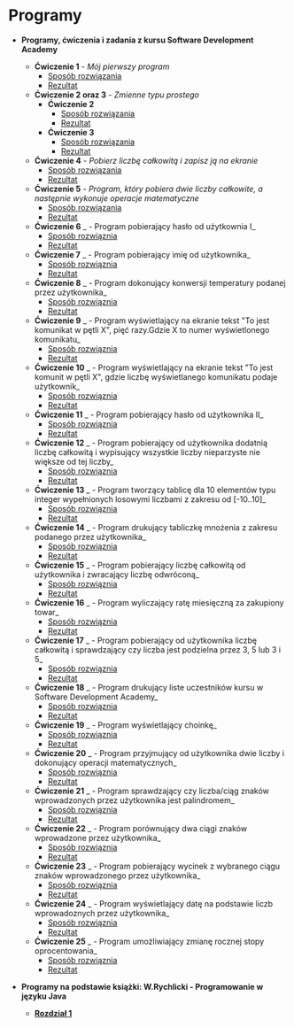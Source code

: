 # Programy
* **Programy, ćwiczenia i zadania z kursu Software Development Academy**
  * **Ćwiczenie 1** _- Mój pierwszy program_
     * [Sposób rozwiązania](https://drive.google.com/file/d/1gj-eQ6kv5Bq86O9JFFCk59_0I88SLOGt/view?usp=sharing)
     * [Rezultat](https://drive.google.com/file/d/1nRm88ChKWzoO49aU7ND2Vu6hAGn1GOCs/view?usp=sharing)
  * **Ćwiczenie 2 oraz 3** _- Zmienne typu prostego_
     * **Ćwiczenie 2**
       * [Sposób rozwiązania](https://drive.google.com/file/d/1vQHCwEQlxLGO4O39U0e6m_AQFSi-MJuK/view?usp=sharing)
       * [Rezultat](https://drive.google.com/file/d/1Ndr9ZPMyz_NyCH13GwELeii2ePjuq9wh/view?usp=sharing)
     * **Ćwiczenie 3**
       * [Sposób rozwiązania](https://drive.google.com/file/d/1hhS9tLAu_PFBiAhp3z7fjkpGMTRm-4oW/view?usp=sharing)
       * [Rezultat](https://drive.google.com/file/d/1hhS9tLAu_PFBiAhp3z7fjkpGMTRm-4oW/view?usp=sharing)
  * **Ćwiczenie 4** _- Pobierz liczbę całkowitą i zapisz ją na ekranie_
    * [Sposób rozwiązania](https://drive.google.com/file/d/1RbXZ3r4bAkV3W6QRPxzGKFvhwN3fHoXx/view?usp=sharing)
    * [Rezultat](https://drive.google.com/file/d/1_SuBD1wmcFmHMkYWsY4ZFtyxThoCVc2H/view?usp=sharing)
  * **Ćwiczenie 5** _- Program, który pobiera dwie liczby całkowite, a następnie wykonuje operacje matematyczne_
    * [Sposób rozwiązania](https://drive.google.com/file/d/1T-VEq7hC2w2CEwB6O3jMMr0AToHZb3jK/view?usp=sharing)
    * [Rezultat](https://drive.google.com/file/d/1GLLrcJtrRFZFEJv-LDLr8R0LYBaWXPi8/view?usp=sharing)
  * **Ćwiczenie 6** _ - Program pobierający hasło od użytkownia I_
    * [Sposób rozwiąznia]()
    * [Rezultat]()
  * **Ćwiczenie 7** _ - Program pobierający imię od użytkownika_
    * [Sposób rozwiąznia]()
    * [Rezultat]()
  * **Ćwiczenie 8** _ - Program dokonujący konwersji temperatury podanej przez użytkownika_
    * [Sposób rozwiąznia]()
    * [Rezultat]()
  * **Ćwiczenie 9** _ - Program wyświetlający na ekranie tekst "To jest komunikat w pętli X", pięć razy.Gdzie X to numer wyświetlonego komunikatu_ 
    * [Sposób rozwiąznia]()
    * [Rezultat]()
  * **Ćwiczenie 10** _ - Program wyświetlający na ekranie tekst "To jest komunit w pętli X", gdzie liczbę wyświetlanego komunikatu podaje użytkownik_
    * [Sposób rozwiąznia]()
    * [Rezultat]()
  * **Ćwiczenie 11** _ - Program pobierający hasło od użytkownika II_ 
    * [Sposób rozwiąznia]()
    * [Rezultat]()
  * **Ćwiczenie 12** _ - Program pobierający od użytkownika dodatnią liczbę całkowitą i wypisujący wszystkie liczby nieparzyste nie większe od tej liczby_
    * [Sposób rozwiąznia]()
    * [Rezultat]()
  * **Ćwiczenie 13** _ - Program tworzący tablicę dla 10 elementów typu integer wypełnionych losowymi liczbami z zakresu od [-10..10]_
    * [Sposób rozwiąznia]()
    * [Rezultat]()
  * **Ćwiczenie 14** _ - Program drukujący tabliczkę mnożenia z zakresu podanego przez użytkownika_
    * [Sposób rozwiąznia]()
    * [Rezultat]()
  * **Ćwiczenie 15** _ - Program pobierający liczbę całkowitą od użytkownika i zwracający liczbę odwróconą_
    * [Sposób rozwiąznia]()
    * [Rezultat]()
  * **Ćwiczenie 16** _ - Program wyliczający ratę miesięczną za zakupiony towar_
    * [Sposób rozwiąznia]()
    * [Rezultat]()
  * **Ćwiczenie 17** _ - Program pobierający od użytkownika liczbę całkowitą i sprawdzający czy liczba jest podzielna przez 3, 5 lub 3 i 5_
    * [Sposób rozwiąznia]()
    * [Rezultat]() 
  * **Ćwiczenie 18** _ - Program drukujący liste uczestników kursu w Software Development Academy_
    * [Sposób rozwiąznia]()
    * [Rezultat]()
  * **Ćwiczenie 19** _ - Program wyświetlający choinkę_
    * [Sposób rozwiąznia]()
    * [Rezultat]()
  * **Ćwiczenie 20** _ - Program przyjmujący od użytkownika dwie liczby i dokonujący operacji matematycznych_
    * [Sposób rozwiąznia]()
    * [Rezultat]()
  * **Ćwiczenie 21** _ - Program sprawdzający czy liczba/ciąg znaków wprowadzonych przez użytkownika jest palindromem_
    * [Sposób rozwiąznia]()
    * [Rezultat]()
  * **Ćwiczenie 22** _ - Program porównujący dwa ciągi znaków wprowadzone przez użytkownika_
    * [Sposób rozwiąznia]()
    * [Rezultat]()
  * **Ćwiczenie 23** _ - Program pobierający wycinek z wybranego ciągu znaków wprowadzonego przez użytkownika_
    * [Sposób rozwiąznia]()
    * [Rezultat]()
  * **Ćwiczenie 24** _ - Program wyświetlający datę na podstawie liczb wprowadoznych przez użytkownika_
    * [Sposób rozwiąznia]()
    * [Rezultat]()
  * **Ćwiczenie 25** _ - Program umożliwiający zmianę rocznej stopy oprocentowania_
    * [Sposób rozwiąznia]()
    * [Rezultat]()
  

* **Programy na podstawie książki: W.Rychlicki - Programowanie w języku Java** 
  * **[Rozdział 1]()**

 

